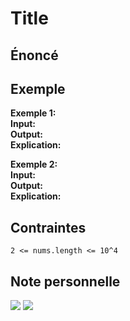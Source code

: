 # Title

## Énoncé

## Exemple

**Exemple 1:**  
**Input:**  
**Output:**  
**Explication:**

**Exemple 2:**  
**Input:**  
**Output:**  
**Explication:**

## Contraintes

`2 <= nums.length <= 10^4`

## Note personnelle

<img src="./imgs/runtime.png"/>
<img src="./imgs/memory.png"/>
